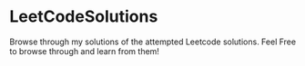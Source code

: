 # LeetCodeSolutions
Browse through my solutions of the attempted Leetcode solutions. Feel Free to browse through and learn from them!
